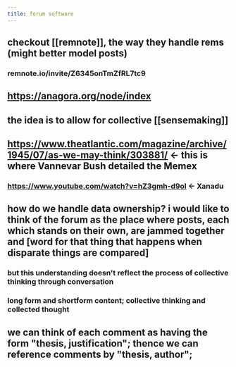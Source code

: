 ```yaml
---
title: forum software
---
```


## checkout [[remnote]], the way they handle rems (might better model posts)
### remnote.io/invite/Z6345onTmZfRL7tc9
## https://anagora.org/node/index
## the idea is to allow for collective [[sensemaking]]
## https://www.theatlantic.com/magazine/archive/1945/07/as-we-may-think/303881/ <- this is where Vannevar Bush detailed the Memex
### https://www.youtube.com/watch?v=hZ3gmh-d9oI <- Xanadu
## how do we handle data ownership? i would like to think of the forum as the place where posts, each which stands on their own, are jammed together and [word for that thing that happens when disparate things are compared]
### but this understanding doesn't reflect the process of collective thinking through conversation
### long form and shortform content; collective thinking and collected thought
## we can think of each comment as having the form "thesis, justification"; thence we can reference comments by "thesis, author";
